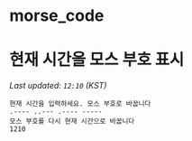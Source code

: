 # morse_code
# 현재 시간을 모스 부호 표시
<!-- MORSE_TIME_START -->
_Last updated: `12:10` (KST)_

```
현재 시간을 입력하세요. 모스 부호로 바꿉니다
.---- ..--- .---- -----
모스 부호를 다시 현재 시간으로 바꿉니다
1210
```
<!-- MORSE_TIME_END -->
